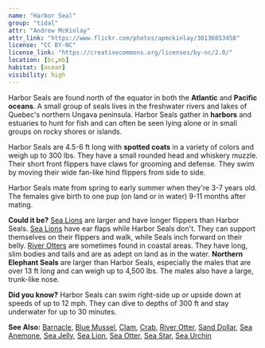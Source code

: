 ```yaml
---
name: "Harbor Seal"
group: "tidal"
attr: "Andrew McKinlay"
attr_link: "https://www.flickr.com/photos/apmckinlay/30136853458"
license: "CC BY-NC"
license_link: "https://creativecommons.org/licenses/by-nc/2.0/"
location: [bc,mb]
habitat: [ocean]
visibility: high
---
```

Harbor Seals are found north of the equator in both the **Atlantic** and **Pacific oceans**. A small group of seals lives in the freshwater rivers and lakes of Quebec's northern Ungava peninsula. Harbor Seals gather in **harbors** and estuaries to hunt for fish and can often be seen lying alone or in small groups on rocky shores or islands.

Harbor Seals are 4.5-6 ft long with **spotted coats** in a variety of colors and weigh up to 300 lbs. They have a small rounded head and whiskery muzzle. Their short front flippers have claws for grooming and defense. They swim by moving their wide fan-like hind flippers from side to side.

Harbor Seals mate from spring to early summer when they're 3-7 years old. The females give birth to one pup (on land or in water) 9-11 months after mating.

**Could it be?** [Sea Lions](/animals/sealion/) are larger and have longer flippers than Harbor Seals. [Sea Lions](/animals/sealion/) have ear flaps while Harbor Seals don't. They can support themselves on their flippers and walk, while Seals inch forward on their belly. [River Otters](/animals/rivotter/) are sometimes found in coastal areas. They have long, slim bodies and tails and are as adept on land as in the water. **Northern Elephant Seals** are larger than Harbor Seals, especially the males that are over 13 ft long and can weigh up to 4,500 lbs. The males also have a large, trunk-like nose.

**Did you know?** Harbor Seals can swim right-side up or upside down at speeds of up to 12 mph. They can dive to depths of 300 ft and stay underwater for up to 30 minutes.

<!-- generated, do not edit -->
**See Also:**
[Barnacle](/animals/barnacle/),
[Blue Mussel](/animals/blumussel/),
[Clam](/animals/clam/),
[Crab](/animals/crab/),
[River Otter](/animals/rivotter/),
[Sand Dollar](/animals/sandolr/),
[Sea Anemone](/animals/seaanem/),
[Sea Jelly](/animals/seajelly/),
[Sea Lion](/animals/sealion/),
[Sea Otter](/animals/seaotter/),
[Sea Star](/animals/seastar/),
[Sea Urchin](/animals/seaurch/)
